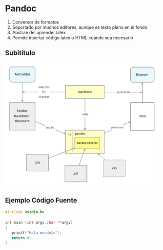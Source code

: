 # Pandoc

1. Conversor de formatos
2. Soportado por muchos editores, aunque es texto plano en el fondo
3. Abstrae del aprender latex
4. Permite insertar código latex o HTML cuando sea necesario

## Subitítulo

![Etiqueta](imagen.png)

## Ejemplo Código Fuente

```c
#include <stdio.h>

int main (int argc,char **argv)
{
   printf("Hola mundo\n");
   return 0;
}
```